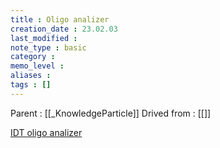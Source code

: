 ```yaml
---
title : Oligo analizer
creation_date : 23.02.03
last_modified :
note_type : basic
category :
memo_level :
aliases : 
tags : []
---
```


Parent : [[_KnowledgeParticle]]
Drived from : [[]]

[IDT oligo analizer](https://sg.idtdna.com/calc/analyzer)
